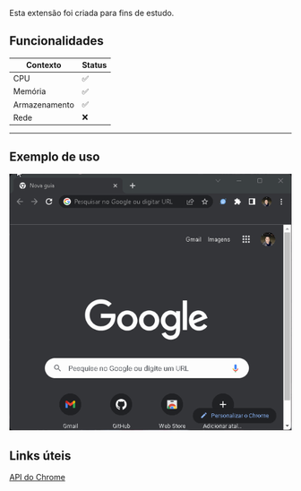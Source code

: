 Esta extensão foi criada para fins de estudo.

## Funcionalidades

| Contexto      | Status |
|---------------|--------|
| CPU           | ✅     |
| Memória       | ✅     |
| Armazenamento | ✅     |
| Rede          | ❌     |

---
 
## Exemplo de uso

![Exemplo de uso](./docs/ex.gif)

## Links úteis
[API do Chrome](https://developer.chrome.com/docs/extensions/reference/)